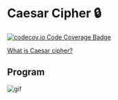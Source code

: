 # Caesar Cipher 🔒
[![codecov.io Code Coverage Badge](https://img.shields.io/codecov/c/github/dwyl/hapi-auth-jwt2.svg?maxAge=2592000)](https://github.com/adigeefe-dev/Python/tree/main/Projects/P8%20-%20Caesar%20Cipher/coverage_html) 

[What is Caesar cipher?](https://en.wikipedia.org/wiki/Caesar_cipher)
  





## Program

![gif](https://i.imgur.com/QQExgSW.gif)
